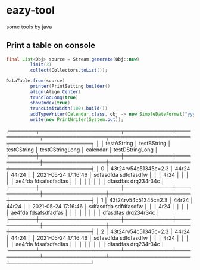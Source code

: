 # eazy-tool
some tools by java   

## Print a table on console
```java
final List<Obj> source = Stream.generate(Obj::new)
        .limit(3)
        .collect(Collectors.toList());

DataTable.from(source)
        .printer(PrintSetting.builder()
        .align(Align.Center)
        .truncTooLong(true)
        .showIndex(true)
        .truncLimitWidth(100).build())
        .addTypeWriter(Calendar.class, obj -> new SimpleDateFormat("yyyy-MM-dd HH:mm:ss").format(obj.getTime()))
        .write(new PrintWriter(System.out));
```
╒═══════╤══════════════════════╤═════════════╤═════════════╤═════════════════╤══════════════════════╤══════════════════════╕
│       │     testAString      │ testBString │ testCString │ testCStringLong │       calendar       │   testDStringLong    │
╞═══════╪══════════════════════╪═════════════╪═════════════╪═════════════════╪══════════════════════╪══════════════════════╡
│   0   │ 43t24rv54c51345c=2.3 │    44r24    │    44r24    │                 │ 2021-05-24 17:16:46  │ sdfasdfda sdfdfasdfw │
│       │         4r24         │             │             │                 │                      │ ae4fda fdsafsdfadfas │
│       │                      │             │             │                 │                      │ dfasdfas drq234r34c  │
├───────┼──────────────────────┼─────────────┼─────────────┼─────────────────┼──────────────────────┼──────────────────────┤
│   1   │ 43t24rv54c51345c=2.3 │    44r24    │    44r24    │                 │ 2021-05-24 17:16:46  │ sdfasdfda sdfdfasdfw │
│       │         4r24         │             │             │                 │                      │ ae4fda fdsafsdfadfas │
│       │                      │             │             │                 │                      │ dfasdfas drq234r34c  │
├───────┼──────────────────────┼─────────────┼─────────────┼─────────────────┼──────────────────────┼──────────────────────┤
│   2   │ 43t24rv54c51345c=2.3 │    44r24    │    44r24    │                 │ 2021-05-24 17:16:46  │ sdfasdfda sdfdfasdfw │
│       │         4r24         │             │             │                 │                      │ ae4fda fdsafsdfadfas │
│       │                      │             │             │                 │                      │ dfasdfas drq234r34c  │
└───────┴──────────────────────┴─────────────┴─────────────┴─────────────────┴──────────────────────┴──────────────────────┘

